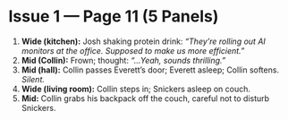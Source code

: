 # Issue 1 — Page 11 (5 Panels)

1) **Wide (kitchen):** Josh shaking protein drink: *“They’re rolling out AI monitors at the office. Supposed to make us more efficient.”*  
2) **Mid (Collin):** Frown; thought: *“…Yeah, sounds thrilling.”*  
3) **Mid (hall):** Collin passes Everett’s door; Everett asleep; Collin softens. *Silent.*  
4) **Wide (living room):** Collin steps in; Snickers asleep on couch.  
5) **Mid:** Collin grabs his backpack off the couch, careful not to disturb Snickers.
